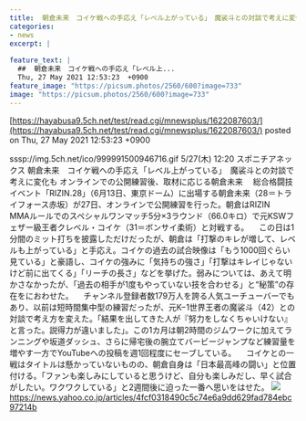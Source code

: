 ```yaml
---
title:  朝倉未来　コイケ戦への手応え「レベル上がっている」　魔裟斗との対談で考えに変化も  
categories:
- news
excerpt: |
  
feature_text: |
  ##  朝倉未来　コイケ戦への手応え「レベル上...
  Thu, 27 May 2021 12:53:23  +0900
feature_image: "https://picsum.photos/2560/600?image=733"
image: "https://picsum.photos/2560/600?image=733"
---
```


[https://hayabusa9.5ch.net/test/read.cgi/mnewsplus/1622087603/](https://hayabusa9.5ch.net/test/read.cgi/mnewsplus/1622087603/)
posted on Thu, 27 May 2021 12:53:23  +0900

<!--more-->

sssp://img.5ch.net/ico/999991500946716.gif 5/27(木) 12:20 スポニチアネックス 朝倉未来　コイケ戦への手応え「レベル上がっている」　魔裟斗との対談で考えに変化も オンラインでの公開練習後、取材に応じる朝倉未来 　総合格闘技イベント「RIZIN.28」（6月13日、東京ドーム）に出場する朝倉未来（28＝トライフォース赤坂）が27日、オンラインで公開練習を行った。朝倉はRIZIN　MMAルールでのスペシャルワンマッチ5分×3ラウンド（66.0キロ）で元KSWフェザー級王者クレベル・コイケ（31＝ボンサイ柔術）と対戦する。 　この日は1分間のミット打ちを披露しただけだったが、朝倉は「打撃のキレが増して、レベルも上がっている」と手応え。コイケの過去の試合映像は「もう1000回ぐらい見ている」と豪語し、コイケの強みに「気持ちの強さ」「打撃はキレイじゃないけど前に出てくる」「リーチの長さ」などを挙げた。弱みについては、あえて明かさなかったが、「過去の相手が1度もやっていない技を合わせる」と“秘策”の存在をにおわせた。 　チャンネル登録者数179万人を誇る人気ユーチューバーでもあり、以前は短時間集中型の練習だったが、元K−1世界王者の魔裟斗（42）との対談で考え方を変えた。「結果を出してきた人が『努力をしなくちゃいけない』と言った。説得力が違いました」。この1カ月は朝2時間のジムワークに加えてランニングや坂道ダッシュ、さらに帰宅後の腕立てバービージャンプなど練習量を増やす一方でYouTubeへの投稿を週1回程度にセーブしている。 　コイケとの一戦はタイトルは懸かっていないものの、朝倉自身は「日本最高峰の闘い」と位置付ける。「ファンも楽しみにしていると思うけど、自分も楽しみだし、早く試合がしたい。ワクワクしている」と2週間後に迫った一番へ思いをはせた。 ![](https://amd-pctr.c.yimg.jp/r/iwiz-amd/20210527-00000170-spnannex-000-4-view.jpg) https://news.yahoo.co.jp/articles/4fcf0318490c5c74e6a9dd629fad784ebc97214b
